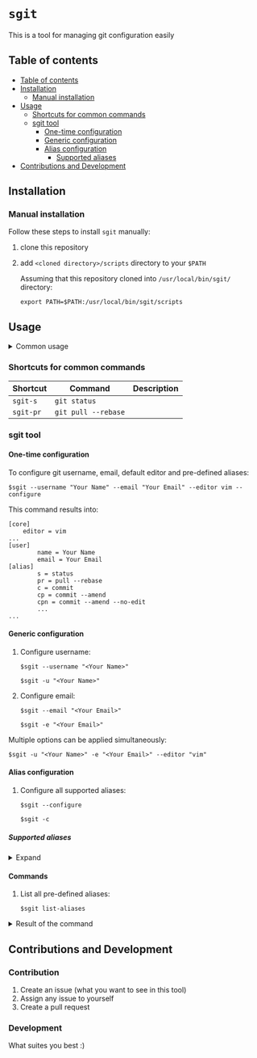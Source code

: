 # `sgit`

This is a tool for managing git configuration easily

## Table of contents
  * [Table of contents](#table-of-contents)
  * [Installation](#installation)
    * [Manual installation](#manual-installation)
  * [Usage](#usage)
    * [Shortcuts for common commands](#shortcuts-for-common-commands)
    * [sgit tool](#sgit-tool)
      * [One-time configuration](#one-time-configuration)
      * [Generic configuration](#generic-configuration)
      * [Alias configuration](#alias-configuration)
        * [Supported aliases](#supported-aliases)
  * [Contributions and Development](#contributions-and-development) 

## Installation

### Manual installation

Follow these steps to install `sgit` manually:
1. clone this repository
2. add `<cloned directory>/scripts` directory to your `$PATH`

    Assuming that this repository cloned into `/usr/local/bin/sgit/` directory:
    
    `export PATH=$PATH:/usr/local/bin/sgit/scripts`

## Usage

<details>
 <summary>Common usage</summary>
<p>

    $sgit [ARGUMENT VALUE]... [OPTION]...

1. Help

    `$sgit --help`
    
    ```
    Usage: sgit [ARGUMENT VALUE]... [OPTION]...
    All options are applied globaly by default (git config --global)
    
    Arguments:
            -u, --username                  name of the user for git env
            -e, --email                     email of the user for git env
            --editor                        git editor
    Options:
            -h, --help                      print usage
            -c, --configure                 configure default aliases
            --global-off                    apply configuration for the current user only
    Commands:
    Arguments, options, and commands that are not listed below, are ignored by the commands
            list-aliases                    list supported aliases
    ```

</p>
</details>

### Shortcuts for common commands

| Shortcut   | Command                    | Description |
| ---------- | -------------------------- | ----------- |
| `sgit-s`   | `git status`               |             |    
| `sgit-pr`  | `git pull --rebase`        |             | 

### sgit tool

#### One-time configuration

To configure git username, email, default editor and pre-defined aliases:

    $sgit --username "Your Name" --email "Your Email" --editor vim --configure
    
This command results into:
    
    [core]
        editor = vim
    ...
    [user]
            name = Your Name
            email = Your Email
    [alias]
            s = status
            pr = pull --rebase
            c = commit
            cp = commit --amend
            cpn = commit --amend --no-edit
            ...
    ...

#### Generic configuration
1. Configure username:

    `$sgit --username "<Your Name>"`
    
    `$sgit -u "<Your Name>"`
    
2. Configure email:

    `$sgit --email "<Your Email>"`
    
    `$sgit -e "<Your Email>"`
    
  Multiple options can be applied simultaneously:

   `$sgit -u "<Your Name>" -e "<Your Email>" --editor "vim"`

#### Alias configuration
1. Configure all supported aliases:

    `$sgit --configure`
    
    `$sgit -c`

##### Supported aliases

<details>
 <summary>Expand</summary>
<p>

(More will be added later)

| Alias      | Command                    | Description |
| ---------- | -------------------------- | ----------- |
| `s`        | `status`                   |             |
| `pr`       | `pull --rebase`            |             |
| `c`        | `commit`                   |             |
| `cp`       | `commit --amend`           | Amend previous commit            |
| `cpn`      | `commit --amend --no-edit` | Amend previous commit without editing the commit message |
| `ch`       | `checkout`                 |             |
| `f`        | `fetch`                    |             |
| `m`        | `merge`                    |             |
| `aa`       | `add --all`                | Add all changed files |
| `ac`       | `add .`                    | Add current directory to staged area |
| `sr`       | `reset HEAD`               |             |
| `sr1`      | `reset HEAD~1`             |             |
| `sr2`      | `reset HEAD~2`             |             |
| `hr`       | `reset --hard HEAD`        |             |
| `hr1`      | `reset --hard HEAD~1`      |             |
| `hr2`      | `reset --hard HEAD~2`      |             |
| `l`        | `log`                      |             |
| `l1`       | `log -1`                   |             |
| `l2`       | `log -2`                   |             |
| `l3`       | `log -3`                   |             |
| `l4`       | `log -4`                   |             |
| `l5`       | `log -5`                   |             |

</p>
</details>

#### Commands
1. List all pre-defined aliases:

    `$sgit list-aliases`
    
<details>
 <summary>Result of the command</summary>
<p>

    Supported aliases list:

        s=status
        pr=pull --rebase
        c=commit
        cp=commit --amend
        cpn=commit --amend --no-edit
        ch=checkout
        f=fetch
        m=merge
        aa=add --all
        ac=add .
        sr=reset HEAD
        sr1=reset HEAD~1
        sr2=reset HEAD~2
        hr=reset --hard HEAD
        hr1=reset --hard HEAD~1
        hr2=reset --hard HEAD~2
        l=log
        l1=log -1
        l2=log -2
        l3=log -3
        l4=log -4
        l5=log -5

</p>
</details>

## Contributions and Development

### Contribution

1. Create an issue (what you want to see in this tool)
2. Assign any issue to yourself
3. Create a pull request

### Development

What suites you best :)